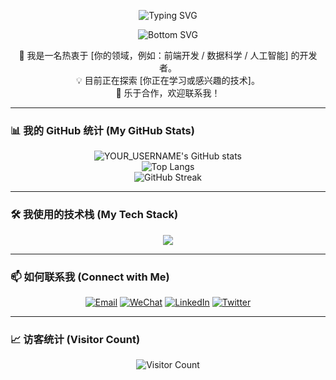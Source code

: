 <p align="center">
  <img src="https://readme-typing-svg.herokuapp.com?font=Fira+Code&size=30&pause=1000&color=33F7F7&center=true&vCenter=true&width=435&lines=Hi+there+%F0%9F%91%8B%2C+I'm+YourName;A+Passionate+Developer;Welcome+to+my+profile!" alt="Typing SVG" />
</p>

<p align="center">
  <img src="https://raw.githubusercontent.com/mayhemantt/mayhemantt/Update/svg/Bottom.svg" alt="Bottom SVG" />
</p>

<p align="center">
  🚀 我是一名热衷于 [你的领域，例如：前端开发 / 数据科学 / 人工智能] 的开发者。
  <br>
  💡 目前正在探索 [你正在学习或感兴趣的技术]。
  <br>
  🤝 乐于合作，欢迎联系我！
</p>

---

### 📊 我的 GitHub 统计 (My GitHub Stats)

<p align="center">
  <img src="https://github-readme-stats.vercel.app/api?username=YOUR_USERNAME&show_icons=true&theme=radical" alt="YOUR_USERNAME's GitHub stats" />
  <br/>
  <img src="https://github-readme-stats.vercel.app/api/top-langs/?username=YOUR_USERNAME&layout=compact&theme=radical" alt="Top Langs" />
  <br/>
  <img src="https://github-readme-streak-stats.herokuapp.com/?user=YOUR_USERNAME&theme=radical" alt="GitHub Streak" />
</p>

---

### 🛠️ 我使用的技术栈 (My Tech Stack)

<p align="center">
  <a href="https://skillicons.dev">
    <img src="https://skillicons.dev/icons?i=js,html,css,react,vue,nodejs,python,java,mysql,mongodb,git,docker" />
  </a>
</p>

---

### 📫 如何联系我 (Connect with Me)

<p align="center">
  <a href="mailto:your.email@example.com"><img src="https://img.shields.io/badge/Email-D14836?style=for-the-badge&logo=gmail&logoColor=white" alt="Email"></a>
  <a href="#"><img src="https://img.shields.io/badge/WeChat-07C160?style=for-the-badge&logo=wechat&logoColor=white" alt="WeChat"></a>
  <a href="#"><img src="https://img.shields.io/badge/LinkedIn-0077B5?style=for-the-badge&logo=linkedin&logoColor=white" alt="LinkedIn"></a>
  <a href="#"><img src="https://img.shields.io/badge/Twitter-1DA1F2?style=for-the-badge&logo=twitter&logoColor=white" alt="Twitter"></a>
</p>

---

### 📈 访客统计 (Visitor Count)

<p align="center">
  <img src="https://profile-counter.glitch.me/YOUR_USERNAME/count.svg" alt="Visitor Count" />
</p>

